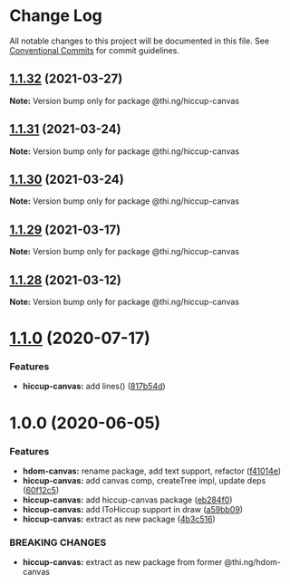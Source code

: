 # Change Log

All notable changes to this project will be documented in this file.
See [Conventional Commits](https://conventionalcommits.org) for commit guidelines.

## [1.1.32](https://github.com/thi-ng/umbrella/compare/@thi.ng/hiccup-canvas@1.1.31...@thi.ng/hiccup-canvas@1.1.32) (2021-03-27)

**Note:** Version bump only for package @thi.ng/hiccup-canvas





## [1.1.31](https://github.com/thi-ng/umbrella/compare/@thi.ng/hiccup-canvas@1.1.30...@thi.ng/hiccup-canvas@1.1.31) (2021-03-24)

**Note:** Version bump only for package @thi.ng/hiccup-canvas





## [1.1.30](https://github.com/thi-ng/umbrella/compare/@thi.ng/hiccup-canvas@1.1.29...@thi.ng/hiccup-canvas@1.1.30) (2021-03-24)

**Note:** Version bump only for package @thi.ng/hiccup-canvas





## [1.1.29](https://github.com/thi-ng/umbrella/compare/@thi.ng/hiccup-canvas@1.1.28...@thi.ng/hiccup-canvas@1.1.29) (2021-03-17)

**Note:** Version bump only for package @thi.ng/hiccup-canvas





## [1.1.28](https://github.com/thi-ng/umbrella/compare/@thi.ng/hiccup-canvas@1.1.27...@thi.ng/hiccup-canvas@1.1.28) (2021-03-12)

**Note:** Version bump only for package @thi.ng/hiccup-canvas





# [1.1.0](https://github.com/thi-ng/umbrella/compare/@thi.ng/hiccup-canvas@1.0.6...@thi.ng/hiccup-canvas@1.1.0) (2020-07-17)


### Features

* **hiccup-canvas:** add lines() ([817b54d](https://github.com/thi-ng/umbrella/commit/817b54d6758cf8c74e5d1b450be7d9f8dc2356fc))





# 1.0.0 (2020-06-05)


### Features

* **hdom-canvas:** rename package, add text support, refactor ([f41014e](https://github.com/thi-ng/umbrella/commit/f41014ebffa8d4051fccbf04080d814fd62a474b))
* **hiccup-canvas:** add canvas comp, createTree impl, update deps ([60f12c5](https://github.com/thi-ng/umbrella/commit/60f12c5da7a7803e00846da6c316f65952097067))
* **hiccup-canvas:** add hiccup-canvas package ([eb284f0](https://github.com/thi-ng/umbrella/commit/eb284f0129118e5ef180383a3cd4a31915a5d82a))
* **hiccup-canvas:** add IToHiccup support in draw ([a59bb09](https://github.com/thi-ng/umbrella/commit/a59bb0923f37677d6579aede0dbe9958b0150d81))
* **hiccup-canvas:** extract as new package ([4b3c516](https://github.com/thi-ng/umbrella/commit/4b3c516573dc9cb247dedc211210151575709925))


### BREAKING CHANGES

* **hiccup-canvas:** extract as new package from former @thi.ng/hdom-canvas
